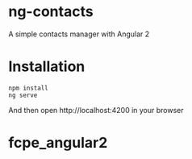 # ng-contacts
A simple contacts manager with Angular 2

# Installation
```
npm install
ng serve
```
And then open http://localhost:4200 in your browser
# fcpe_angular2

